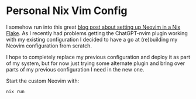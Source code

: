 # Personal Nix Vim Config

I somehow run into this great [blog post about setting up Neovim in a Nix
Flake][neovim-nix]. As I recently had problems getting the ChatGPT-nvim plugin
working with my existing configuration I decided to have a go at (re)building
my Neovim configuration from scratch.

I hope to completely replace my previous configuration and deploy it as part of
my system, but for now just trying some alternate plugin and bring over parts
of my previous configuration I need in the new one.

Start the custom Neovim with:

```
nix run
```

[neovim-nix]: https://primamateria.github.io/blog/neovim-nix
